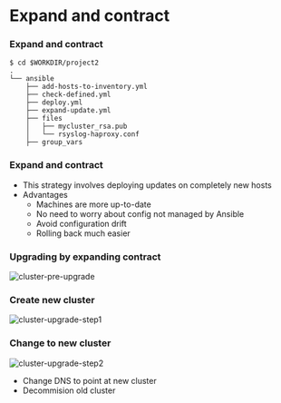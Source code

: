 # Expand and contract


###  Expand and contract

```
$ cd $WORKDIR/project2
.
└── ansible
    ├── add-hosts-to-inventory.yml
    ├── check-defined.yml
    ├── deploy.yml
    ├── expand-update.yml
    ├── files
    │   ├── mycluster_rsa.pub
    │   └── rsyslog-haproxy.conf
    ├── group_vars
```


### Expand and contract

* This strategy involves deploying updates on completely new hosts
* Advantages
  - Machines are more up-to-date
  - No need to worry about config not managed by Ansible
  - Avoid configuration drift
  - Rolling back much easier


### Upgrading by expanding contract

![cluster-pre-upgrade](img/expand-contract-pre-upgrade.svg "Pre upgrade")


### Create new cluster

![cluster-upgrade-step1](img/expand-contract-upgrade.svg "During upgrade")


### Change to new cluster

![cluster-upgrade-step2](img/expand-contract-upgrade-2.svg "Post upgrade")

* Change DNS to point at new cluster
* Decommision old cluster
